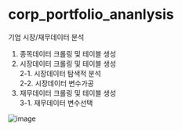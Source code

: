 # corp_portfolio_ananlysis
기업 시장/재무데이터 분석 

1. 종목데이터 크롤링 및 테이블 생성  
2. 시장데이터 크롤링 및 테이블 생성  
2-1. 시장데이터 탐색적 분석  
2-2. 시장데이터 변수가공  
3. 재무데이터 크롤링 및 테이블 생성  
3-1. 재무데이터 변수선택   

![image](https://user-images.githubusercontent.com/28600272/42724946-b2a0abb0-87b6-11e8-8fd8-54c1246b2757.png)
